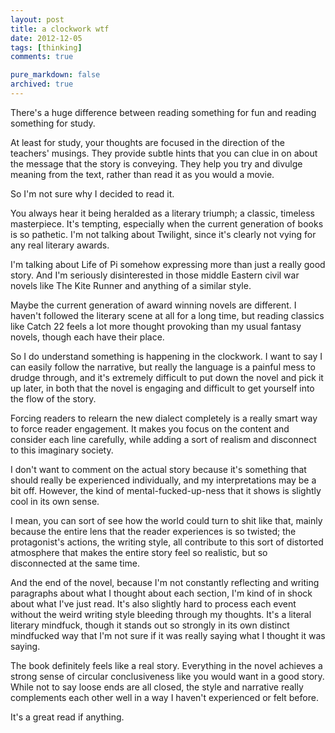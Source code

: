 ```yaml
---
layout: post
title: a clockwork wtf
date: 2012-12-05
tags: [thinking]
comments: true

pure_markdown: false
archived: true
---
```


<p>
  There's a huge difference between reading something for fun and reading something for study.
</p>
<p>
  At least for study, your thoughts are focused in the direction of the teachers' musings. They provide subtle hints that you can clue in on about the message that the story is conveying. They help you try and divulge meaning from the text, rather than read it as you would a movie.
</p>
<p>
  So I'm not sure why I decided to read it.
</p>
<p>
  You always hear it being heralded as a literary triumph; a classic, timeless masterpiece. It's tempting, especially when the current generation of books is so pathetic. I'm not talking about Twilight, since it's clearly not vying for any real literary awards.
</p>
<p>
  I'm talking about Life of Pi somehow expressing more than just a really good story. And I'm seriously disinterested in those middle Eastern civil war novels like The Kite Runner and anything of a similar style.
</p>
<p>
  Maybe the current generation of award winning novels are different. I haven't followed the literary scene at all for a long time, but reading classics like Catch 22 feels a lot more thought provoking than my usual fantasy novels, though each have their place.
</p>
<p>
  So I do understand something is happening in the clockwork. I want to say I can easily follow the narrative, but really the language is a painful mess to drudge through, and it's extremely difficult to put down the novel and pick it up later, in both that the novel is engaging and difficult to get yourself into the flow of the story.
</p>
<p>
  Forcing readers to relearn the new dialect completely is a really smart way to force reader engagement. It makes you focus on the content and consider each line carefully, while adding a sort of realism and disconnect to this imaginary society.
</p>
<p>
  I don't want to comment on the actual story because it's something that should really be experienced individually, and my interpretations may be a bit off. However, the kind of mental-fucked-up-ness that it shows is slightly cool in its own sense.
</p>
<p>
  I mean, you can sort of see how the world could turn to shit like that, mainly because the entire lens that the reader experiences is so twisted; the protagonist's actions, the writing style, all contribute to this sort of distorted atmosphere that makes the entire story feel so realistic, but so disconnected at the same time.
</p>
<p>
  And the end of the novel, because I'm not constantly reflecting and writing paragraphs about what I thought about each section, I'm kind of in shock about what I've just read. It's also slightly hard to process each event without the weird writing style bleeding through my thoughts. It's a literal literary mindfuck, though it stands out so strongly in its own distinct mindfucked way that I'm not sure if it was really saying what I thought it was saying.
</p>
<p>
  The book definitely feels like a real story. Everything in the novel achieves a strong sense of circular conclusiveness like you would want in a good story. While not to say loose ends are all closed, the style and narrative really complements each other well in a way I haven't experienced or felt before.
</p>
<p>
  It's a great read if anything.
</p>